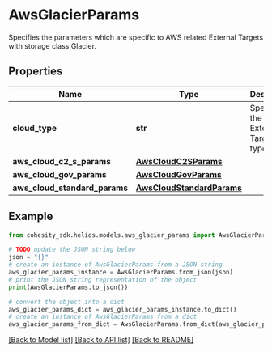 # AwsGlacierParams

Specifies the parameters which are specific to AWS related External Targets with storage class Glacier.

## Properties

Name | Type | Description | Notes
------------ | ------------- | ------------- | -------------
**cloud_type** | **str** | Specifies the AWS External Target type. | 
**aws_cloud_c2_s_params** | [**AwsCloudC2SParams**](AwsCloudC2SParams.md) |  | [optional] 
**aws_cloud_gov_params** | [**AwsCloudGovParams**](AwsCloudGovParams.md) |  | [optional] 
**aws_cloud_standard_params** | [**AwsCloudStandardParams**](AwsCloudStandardParams.md) |  | [optional] 

## Example

```python
from cohesity_sdk.helios.models.aws_glacier_params import AwsGlacierParams

# TODO update the JSON string below
json = "{}"
# create an instance of AwsGlacierParams from a JSON string
aws_glacier_params_instance = AwsGlacierParams.from_json(json)
# print the JSON string representation of the object
print(AwsGlacierParams.to_json())

# convert the object into a dict
aws_glacier_params_dict = aws_glacier_params_instance.to_dict()
# create an instance of AwsGlacierParams from a dict
aws_glacier_params_from_dict = AwsGlacierParams.from_dict(aws_glacier_params_dict)
```
[[Back to Model list]](../README.md#documentation-for-models) [[Back to API list]](../README.md#documentation-for-api-endpoints) [[Back to README]](../README.md)


